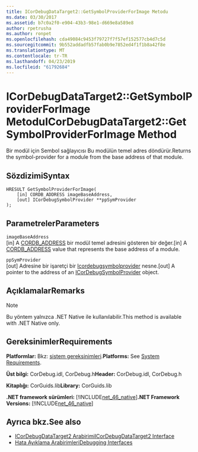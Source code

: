 ```yaml
---
title: ICorDebugDataTarget2::GetSymbolProviderForImage Metodu
ms.date: 03/30/2017
ms.assetid: b7c0a2f0-e904-43b3-98e1-d669e8a589e8
author: rpetrusha
ms.author: ronpet
ms.openlocfilehash: cda49084c9453f79727f7f57ef152577cb4d7c5d
ms.sourcegitcommit: 9b552addadfb57fab0b9e7852ed4f1f1b8a42f8e
ms.translationtype: MT
ms.contentlocale: tr-TR
ms.lasthandoff: 04/23/2019
ms.locfileid: "61792684"
---
```

# <a name="icordebugdatatarget2getsymbolproviderforimage-method"></a><span data-ttu-id="c8494-102">ICorDebugDataTarget2::GetSymbolProviderForImage Metodu</span><span class="sxs-lookup"><span data-stu-id="c8494-102">ICorDebugDataTarget2::GetSymbolProviderForImage Method</span></span>
<span data-ttu-id="c8494-103">Bir modül için Sembol sağlayıcısı Bu modülün temel adres döndürür.</span><span class="sxs-lookup"><span data-stu-id="c8494-103">Returns the symbol-provider for a module from the base address of that module.</span></span>  
  
## <a name="syntax"></a><span data-ttu-id="c8494-104">Sözdizimi</span><span class="sxs-lookup"><span data-stu-id="c8494-104">Syntax</span></span>  
  
```  
HRESULT GetSymbolProviderForImage(  
    [in] CORDB_ADDRESS imageBaseAddress,   
    [out] ICorDebugSymbolProvider **ppSymProvider  
);  
```  
  
## <a name="parameters"></a><span data-ttu-id="c8494-105">Parametreler</span><span class="sxs-lookup"><span data-stu-id="c8494-105">Parameters</span></span>  
 `imageBaseAddress`  
 <span data-ttu-id="c8494-106">[in] A [CORDB_ADDRESS](../../../../docs/framework/unmanaged-api/common-data-types-unmanaged-api-reference.md) bir modül temel adresini gösteren bir değer.</span><span class="sxs-lookup"><span data-stu-id="c8494-106">[in] A [CORDB_ADDRESS](../../../../docs/framework/unmanaged-api/common-data-types-unmanaged-api-reference.md) value that represents the base address of a module.</span></span>  
  
 `ppSymProvider`  
 <span data-ttu-id="c8494-107">[out] Adresine bir işaretçi bir [Icordebugsymbolprovider](../../../../docs/framework/unmanaged-api/debugging/icordebugsymbolprovider-interface.md) nesne.</span><span class="sxs-lookup"><span data-stu-id="c8494-107">[out] A pointer to the address of an [ICorDebugSymbolProvider](../../../../docs/framework/unmanaged-api/debugging/icordebugsymbolprovider-interface.md) object.</span></span>  
  
## <a name="remarks"></a><span data-ttu-id="c8494-108">Açıklamalar</span><span class="sxs-lookup"><span data-stu-id="c8494-108">Remarks</span></span>  
  
> [!NOTE]
>  <span data-ttu-id="c8494-109">Bu yöntem yalnızca .NET Native ile kullanılabilir.</span><span class="sxs-lookup"><span data-stu-id="c8494-109">This method is available with .NET Native only.</span></span>  
  
## <a name="requirements"></a><span data-ttu-id="c8494-110">Gereksinimler</span><span class="sxs-lookup"><span data-stu-id="c8494-110">Requirements</span></span>  
 <span data-ttu-id="c8494-111">**Platformlar:** Bkz: [sistem gereksinimleri](../../../../docs/framework/get-started/system-requirements.md).</span><span class="sxs-lookup"><span data-stu-id="c8494-111">**Platforms:** See [System Requirements](../../../../docs/framework/get-started/system-requirements.md).</span></span>  
  
 <span data-ttu-id="c8494-112">**Üst bilgi:** CorDebug.idl, CorDebug.h</span><span class="sxs-lookup"><span data-stu-id="c8494-112">**Header:** CorDebug.idl, CorDebug.h</span></span>  
  
 <span data-ttu-id="c8494-113">**Kitaplığı:** CorGuids.lib</span><span class="sxs-lookup"><span data-stu-id="c8494-113">**Library:** CorGuids.lib</span></span>  
  
 <span data-ttu-id="c8494-114">**.NET framework sürümleri:** [!INCLUDE[net_46_native](../../../../includes/net-46-native-md.md)]</span><span class="sxs-lookup"><span data-stu-id="c8494-114">**.NET Framework Versions:** [!INCLUDE[net_46_native](../../../../includes/net-46-native-md.md)]</span></span>  
  
## <a name="see-also"></a><span data-ttu-id="c8494-115">Ayrıca bkz.</span><span class="sxs-lookup"><span data-stu-id="c8494-115">See also</span></span>

- [<span data-ttu-id="c8494-116">ICorDebugDataTarget2 Arabirimi</span><span class="sxs-lookup"><span data-stu-id="c8494-116">ICorDebugDataTarget2 Interface</span></span>](../../../../docs/framework/unmanaged-api/debugging/icordebugdatatarget2-interface.md)
- [<span data-ttu-id="c8494-117">Hata Ayıklama Arabirimleri</span><span class="sxs-lookup"><span data-stu-id="c8494-117">Debugging Interfaces</span></span>](../../../../docs/framework/unmanaged-api/debugging/debugging-interfaces.md)
